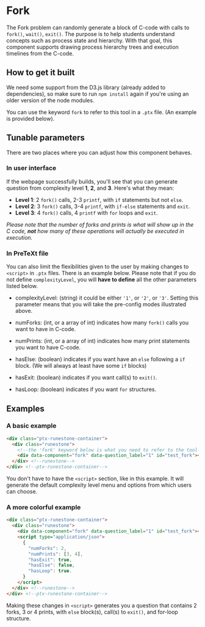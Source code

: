 # Fork

The Fork problem can randomly generate a block of C-code with calls to `fork()`, `wait()`, `exit()`. The purpose is to help students understand concepts such as process state and hierarchy. With that goal, this component supports drawing process hierarchy trees and execution timelines from the C-code.

## How to get it built

We need some support from the D3.js library (already added to dependencies), so make sure to run `npm install` again if you're using an older version of the node modules.

You can use the keyword `fork` to refer to this tool in a `.ptx` file. (An example is provided below).

## Tunable parameters

There are two places where you can adjust how this component behaves. 

### In user interface

If the webpage successfully builds, you'll see that you can generate question from complexity level **1**, **2**, and **3**. Here's what they mean:

- **Level 1**: 2 `fork()` calls, 2-3 `printf`, with `if` statements but not `else`.
- **Level 2**: 3 `fork()` calls, 3-4 `printf`, with `if-else` statements and `exit`.
- **Level 3**: 4 `fork()` calls, 4 `printf` with `for` loops and `exit`.

*Please note that the number of forks and prints is what will show up in the C code, **not** how many of these operations will actually be executed in execution.*

### In PreTeXt file

You can also limit the flexibilities given to the user by making changes to `<script>` in `.ptx` files. There is an example below.
Please note that if you do not define `complexityLevel`, you will **have to define** all the other parameters listed below.

- complexityLevel: (string) it could be either `'1'`, or `'2'`, or `'3'`. Setting this parameter means that you will take the pre-config modes illustrated above. 

- numForks: (int, or a array of int) indicates how many `fork()` calls you want to have in C-code. 
- numPrints: (int, or a array of int) indicates how many print statements you want to have C-code.
- hasElse: (boolean) indicates if you want have an `else` following a `if` block. (We will always at least have some `if` blocks)
- hasExit: (boolean) indicates if you want call(s) to `exit()`.
- hasLoop: (boolean) indicates if you want `for` structures.

## Examples

### A basic example

```html
<div class="ptx-runestone-container">
  <div class="runestone">
    <!--the 'fork' keyword below is what you need to refer to the tool-->
    <div data-component="fork" data-question_label="1" id="test_fork"></div>
  </div> <!--runestone-->
</div> <!--ptx-runestone-container-->
```

You don't have to have the `<script>` section, like in this example. It will generate the default complexity level menu and options from which users can choose.

### A more colorful example

```html
<div class="ptx-runestone-container">
  <div class="runestone">
    <div data-component="fork" data-question_label="1" id="test_fork"></div>
    <script type="application/json">
      {
        "numForks": 2,
        "numPrints": [3, 4], 
        "hasExit": true,
        "hasElse": false,
        "hasLoop": true.
      }
    </script>
  </div> <!--runestone-->
</div> <!--ptx-runestone-container-->
```

Making these changes in `<script>` generates you a question that contains 2 forks, 3 or 4 prints, with `else` block(s), call(s) to `exit()`, and for-loop structure.
